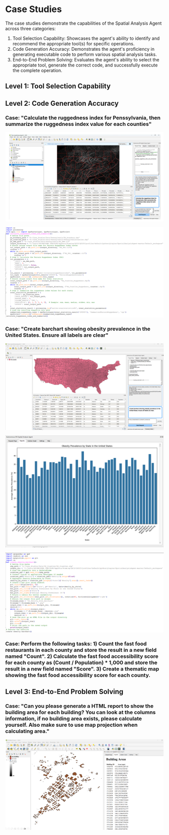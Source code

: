 # Case Studies
The case studies demonstrate the capabilities of the Spatial Analysis Agent across three categories:

1. Tool Selection Capability: Showcases the agent's ability to identify and recommend the appropriate tool(s) for specific operations.
2. Code Generation Accuracy: Demonstrates the agent's proficiency in generating executable code to perform various spatial analysis tasks.
3. End-to-End Problem Solving: Evaluates the agent's ability to select the appropriate tool, generate the correct code, and successfully execute the complete operation.

## Level 1: Tool Selection Capability

## Level 2: Code Generation Accuracy
### Case: "Calculate the ruggedness index for Penssylvania, then summarize the ruggedness index value for each counties"

![Ruggedness.png](Doc%2FCase%20Studies%2FRuggedness%2FRuggedness.png)

![Codes2.png](Doc%2FCase%20Studies%2FRuggedness%2FCodes2.png)


### Case: "Create barchart showing obesity prevalence in the United States. Ensure all labels are clear"

![Obesity Barchart Map.png](Doc%2FCase%20Studies%2FCase%203%2FObesity%20Barchart%2FObesity%20Barchart%20Map.png)

![Obesity Barchart.png](Doc%2FCase%20Studies%2FCase%203%2FObesity%20Barchart%2FObesity%20Barchart.png)

![Code.png](Doc%2FCase%20Studies%2FCase%203%2FObesity%20Barchart%2FCode.png)


### Case: Perform the following tasks: 1) Count the fast food restaurants in each county and store the result in a new field named "Count". 2) Calculate the fast food accessibility score for each county as (Count / Population) * 1,000 and store the result in a new field named "Score". 3) Create a thematic map showing the fast food accessibility score for each county. 


## Level 3: End-to-End Problem Solving

### Case: "Can you please generate a HTML report to show the building area for each building? You can look at the columns information, if no building area exists, please calculate yourself. Also make sure to use map projection when calculating area."

![Case1.png](Doc%2FCase%20Studies%2FCase%203%2FCase1.png)

